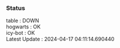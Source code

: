 ### Status


table : DOWN  
hogwarts : OK  
icy-bot : OK  
Latest Update : 2024-04-17 04:11:14.690440
